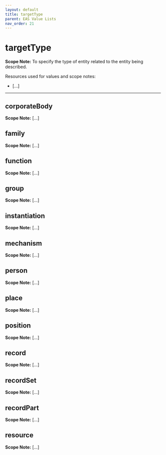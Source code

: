 ```yaml
---
layout: default
title: targetType
parent: EAS Value Lists
nav_order: 21
---
```


# targetType

**Scope Note:**
To specify the type of entity related to the entity being described. 

Resources used for values and scope notes:
 - [...]
 
---

## corporateBody

**Scope Note:**
[...]

## family

**Scope Note:**
[...]

## function

**Scope Note:**
[...]

## group

**Scope Note:**
[...]

## instantiation

**Scope Note:**
[...]

## mechanism

**Scope Note:**
[...]

## person

**Scope Note:**
[...]

## place

**Scope Note:**
[...]

## position

**Scope Note:**
[...]

## record

**Scope Note:**
[...]

## recordSet

**Scope Note:**
[...]

## recordPart

**Scope Note:**
[...]

## resource

**Scope Note:**
[...]
